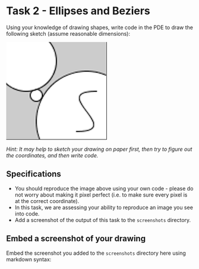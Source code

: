 # Task 2 - Ellipses and Beziers

Using your knowledge of drawing shapes, write code in the PDE to draw the following sketch (assume reasonable dimensions):

![](images/img2.png)

*Hint: It may help to sketch your drawing on paper first, then try to figure out the coordinates, and then write code.*

## Specifications

- You should reproduce the image above using your own code - please do not worry about making it pixel perfect (i.e. to make sure every pixel is at the correct coordinate). 
- In this task, we are assessing your ability to reproduce an image you see into code.
- Add a screenshot of the output of this task to the `screenshots` directory.

## Embed a screenshot of your drawing

Embed the screenshot you added to the `screenshots` directory here using markdown syntax:
